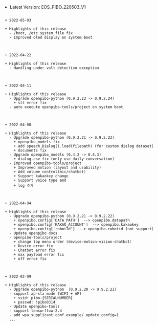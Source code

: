  * Latest Version: EOS_PIBO_220503_V1

<pre>
<code>
 + 2022-05-03

 + Highlights of this release
   - /boot, /etc system file fix
   - Improved oled display on system boot
</code>
</pre>

<pre>
<code>
 + 2022-04-22

 + Highlights of this release
   - Handling under volt detection exception
</code>
</pre>

<pre>
<code>
 + 2022-04-11

 + Highlights of this release
   - Upgrade openpibo-python (0.9.2.23 -> 0.9.2.24)
     + stt error fix
   - auto execute openpibo-tools/project on system boot
</code>
</pre>

<pre>
<code>
 + 2022-04-08

 + Highlights of this release
   - Upgrade openpibo-python (0.9.2.21 -> 0.9.2.23)
     + openpibo_models fix
     + add speech.Dialog().load(filepath) (for custom dialog dataset)
     + documents fix
   - Upgrade openpibo_models (0.4.2 -> 0.4.3)
     + dialog.csv fix (only use daily conversation)
   - Improved openpibo-tools/project
     + Improved motion (layout and usability)
     + Add volume control(mic/chatbot)
     + Support kakaokey change 
     + Support voice type and 
     + log 추가
</code>
</pre>

<pre>
<code>
 + 2022-04-04

 + Highlights of this release
   - Upgrade openpibo-python (0.9.2.21 -> 0.9.2.22)
     + openpibo.config['DATA_PATH']  --> openpibo.datapath
     + openpibo.config['KAKAO_ACCOUNT']  --> openpibo.kakaokey
     + openpibo.config['robotId']  --> openpibo.robotid (not support)
   - Update openpibo docs
   - openpibo-tools/project
     + change top menu order (device-motion-vision-chatbot)
     + Device error fix
     + Chatbot error fix
     + max payload error fix
     + off error fix
</code>
</pre>

<pre>
<code>
 + 2022-02-09

 + Highlights of this release
   - Upgrade openpibo-python  (0.9.2.20 -> 0.9.2.21)
   - support ap-sta mode (WIFI + AP)
     + ssid: pibo-{SERIALNUMBER}
     + passwd: !pibo0314
   - Update openpibo-tools 
   - support tensorflow-2.4
   - add wpa_supplicant.conf.example/ update_config=1 
   ...
</code>
</pre>
